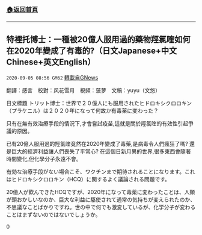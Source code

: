 ###  [:house:返回首頁](https://github.com/ourhimalayas/txt)
---

## 特裡托博士：一種被20億人服用過的藥物羥氯喹如何在2020年變成了有毒的?（日文Japanese+中文Chinese+英文English）
`2020-09-05 08:56 GM62` [轉載自GNews](https://gnews.org/zh-hant/335144/)

翻譯：感言　校對：风花雪月　視頻：菠萝　文稿：yuyu（文悠）

日文標題 トリット博士：世界で２０億人にも服用されたヒドロキシクロロキン（プラケニル）は２０２０年になって何故か有毒薬に変わった？

只有在無有效治療手段的情況下,才會嘗試疫苗,這就是關於羥氯喹的有效性引起爭議的原因。

已有20億人服用過的羥氯喹竟然在2020年變成了毒藥,是病毒令人們瘋狂了嗎? 還是巨大的經濟利益讓人們喪失了平常心? 在這個日新月異的世界,很多東西會隨著時間變化,但化學分子永遠不會。

有効な治療手段がない場合こそ、ワクチンまで期待されることになります。これはヒドロキシクロロキン（HCQ）に関するよく議論される問題です。

20億人が飲んできたHCQですが、2020年になって毒薬に変わったことは、人類が頭おかしいなのか、巨大な利益に駆使されて通常の気持ちが変えられたのか、不思議なことばかりですね。世の中で何でも激変しているが、化学分子が変わることはまずないのではないでしょうか。

0
